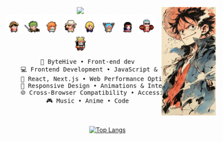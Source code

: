 <div align="center">
<img src="https://github.com/KITONK/KITONK/blob/main/assets/1aecbbf0d4e86c0cde9866effd5bf218.jpg" width="25%" align="right" />
<img src="https://readme-typing-svg.demolab.com?font=Inconsolata&weight=500&size=40&pause=300&color=F2E1C3&center=true&vCenter=true&multiline=true&repeat=false&width=1300&height=180&lines=Hey!+Nice+to+see+you.+;I'm+KITO%2C+React+%26+React+Native+developer+from+Kyiv%2C+Ukraine." width="70%" />

<br>
<div>
<img src="https://raw.githubusercontent.com/KITONK/KITONK/master/assets/luffy.gif" height="40" />
<img src="https://raw.githubusercontent.com/KITONK/KITONK/master/assets/zoro.gif" height="40" />
<img src="https://raw.githubusercontent.com/KITONK/KITONK/master/assets/nami.gif" height="40" />
<img src="https://raw.githubusercontent.com/KITONK/KITONK/master/assets/usopp.gif" height="40" />
<img src="https://raw.githubusercontent.com/KITONK/KITONK/master/assets/sanji.gif" height="40" />
<img src="https://raw.githubusercontent.com/KITONK/KITONK/master/assets/chopper.gif" height="40" />
<img src="https://raw.githubusercontent.com/KITONK/KITONK/master/assets/robin.gif" height="40" />
<img src="https://raw.githubusercontent.com/KITONK/KITONK/master/assets/franky.gif" height="40" />
<img src="https://raw.githubusercontent.com/KITONK/KITONK/master/assets/brook.gif" height="40" />
</div>
<pre>
      💼 ByteHive • Front-end dev  
      💻 Frontend Development • JavaScript & TypeScript  
      📖 React, Next.js • Web Performance Optimization  
      🎨 Responsive Design • Animations & Interactivity  
      🌐 Cross-Browser Compatibility • Accessibility Best Practices  
      🎮 Music • Anime • Code  
</pre>
<br>

[![Top Langs](https://github-readme-stats.vercel.app/api/top-langs/?username=kitonk&hide=astro,html,css,julia,scss,mdx,cmake,starlark,c,c%2B%2B,makefile,shell,emacs%20lisp,ruby,roff,prolog,vim%2B%2B,hcl,batchfile,gsl,meson,coffeescript,dart,glsl,jupyter%20notebook&layout=compact&langs_count=8&title_color=F2E1C3&bg_color=262C36&hide_border=true&text_color=B6A993FF)](https://github.com/anuraghazra/github-readme-stats)

</div>
